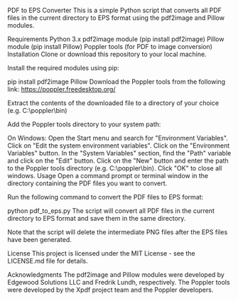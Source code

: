 
PDF to EPS Converter
This is a simple Python script that converts all PDF files in the current directory to EPS format using the pdf2image and Pillow modules.

Requirements
Python 3.x
pdf2image module (pip install pdf2image)
Pillow module (pip install Pillow)
Poppler tools (for PDF to image conversion)
Installation
Clone or download this repository to your local machine.

Install the required modules using pip:

pip install pdf2image Pillow
Download the Poppler tools from the following link: https://poppler.freedesktop.org/

Extract the contents of the downloaded file to a directory of your choice (e.g. C:\poppler\bin)

Add the Poppler tools directory to your system path:

On Windows:
Open the Start menu and search for "Environment Variables".
Click on "Edit the system environment variables".
Click on the "Environment Variables" button.
In the "System Variables" section, find the "Path" variable and click on the "Edit" button.
Click on the "New" button and enter the path to the Poppler tools directory (e.g. C:\poppler\bin).
Click "OK" to close all windows.
Usage
Open a command prompt or terminal window in the directory containing the PDF files you want to convert.

Run the following command to convert the PDF files to EPS format:

python pdf_to_eps.py
The script will convert all PDF files in the current directory to EPS format and save them in the same directory.

Note that the script will delete the intermediate PNG files after the EPS files have been generated.

License
This project is licensed under the MIT License - see the LICENSE.md file for details.

Acknowledgments
The pdf2image and Pillow modules were developed by Edgewood Solutions LLC and Fredrik Lundh, respectively.
The Poppler tools were developed by the Xpdf project team and the Poppler developers.
